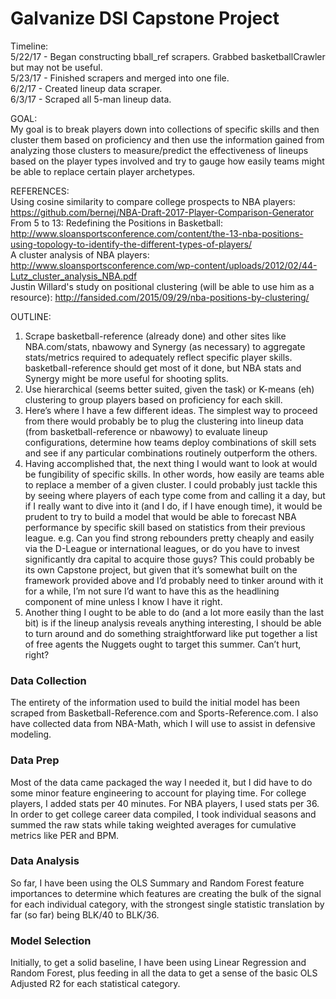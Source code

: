 # Galvanize DSI Capstone Project

Timeline: <br />
5/22/17 - Began constructing bball_ref scrapers. Grabbed basketballCrawler but may not be useful.<br />
5/23/17 - Finished scrapers and merged into one file.<br />
6/2/17 - Created lineup data scraper.<br />
6/3/17 - Scraped all 5-man lineup data.<br />

GOAL: <br />
My goal is to break players down into collections of specific skills and then cluster them based on proficiency and then use the information gained from analyzing those clusters to measure/predict the effectiveness of lineups based on the player types involved and try to gauge how easily teams might be able to replace certain player archetypes. <br />

REFERENCES: <br />
Using cosine similarity to compare college prospects to NBA players: https://github.com/bernej/NBA-Draft-2017-Player-Comparison-Generator <br />
From 5 to 13: Redefining the Positions in Basketball: http://www.sloansportsconference.com/content/the-13-nba-positions-using-topology-to-identify-the-different-types-of-players/ <br />
A cluster analysis of NBA players: http://www.sloansportsconference.com/wp-content/uploads/2012/02/44-Lutz_cluster_analysis_NBA.pdf <br />
Justin Willard's study on positional clustering (will be able to use him as a resource): http://fansided.com/2015/09/29/nba-positions-by-clustering/ <br />

OUTLINE: <br />
1. Scrape basketball-reference (already done) and other sites like NBA.com/stats, nbawowy and Synergy (as necessary) to aggregate stats/metrics required to adequately reflect specific player skills. basketball-reference should get most of it done, but NBA stats and Synergy might be more useful for shooting splits.
2. Use hierarchical (seems better suited, given the task) or K-means (eh) clustering to group players based on proficiency for each skill.
3. Here’s where I have a few different ideas. The simplest way to proceed from there would probably be to plug the clustering into lineup data (from basketball-reference or nbawowy) to evaluate lineup configurations, determine how teams deploy combinations of skill sets and see if any particular combinations routinely outperform the others.
4. Having accomplished that, the next thing I would want to look at would be fungibility of specific skills. In other words, how easily are teams able to replace a member of a given cluster. I could probably just tackle this by seeing where players of each type come from and calling it a day, but if I really want to dive into it (and I do, if I have enough time), it would be prudent to try to build a model that would be able to forecast NBA performance by specific skill based on statistics from their previous league. e.g. Can you find strong rebounders pretty cheaply and easily via the D-League or international leagues, or do you have to invest significantly dra  capital to acquire those guys? This could probably be its own Capstone project, but given that it’s somewhat built on the framework provided above and I’d probably need to tinker around with it for a while, I’m not sure I’d want to have this as the headlining component of mine unless I know I have it right.
5. Another thing I ought to be able to do (and a lot more easily than the last bit) is if the lineup analysis reveals anything interesting, I should be able to turn around and do something straightforward like put together a list of free agents the Nuggets ought to target this summer. Can’t hurt, right?

### Data Collection

The entirety of the information used to build the initial model has been scraped from Basketball-Reference.com and Sports-Reference.com. I also have collected data from NBA-Math, which I will use to assist in defensive modeling.

### Data Prep

Most of the data came packaged the way I needed it, but I did have to do some minor feature engineering to account for playing time. For college players, I added stats per 40 minutes. For NBA players, I used stats per 36. In order to get college career data compiled, I took individual seasons and summed the raw stats while taking weighted averages for cumulative metrics like PER and BPM.

### Data Analysis

So far, I have been using the OLS Summary and Random Forest feature importances to determine which features are creating the bulk of the signal for each individual category, with the strongest single statistic translation by far (so far) being BLK/40 to BLK/36.

### Model Selection

Initially, to get a solid baseline, I have been using Linear Regression and Random Forest, plus feeding in all the data to get a sense of the basic OLS Adjusted R2 for each statistical category.
